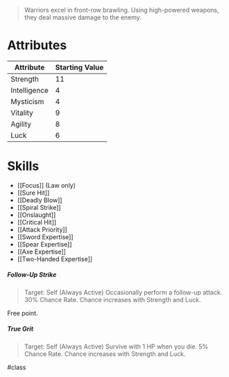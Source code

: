 >Warriors excel in front-row brawling. Using high-powered weapons, they deal massive damage to the enemy.

# Attributes
| Attribute    | Starting Value |
| ------------ | -------------- |
| Strength     | 11             |
| Intelligence | 4              |
| Mysticism    | 4              |
| Vitality     | 9              |
| Agility      | 8              |
| Luck         | 6              |

# Skills
- [[Focus]] (Law only)
- [[Sure Hit]]
- [[Deadly Blow]]
- [[Spiral Strike]]
- [[Onslaught]]
- [[Critical Hit]]
- [[Attack Priority]]
- [[Sword Expertise]]
- [[Spear Expertise]]
- [[Axe Expertise]]
- [[Two-Handed Expertise]]
##### Follow-Up Strike
>Target: Self (Always Active)
>Occasionally perform a follow-up attack.
>30% Chance Rate.
>Chance increases with Strength and Luck.

Free point.
##### True Grit
> Target: Self (Always Active)
> Survive with  1 HP when you die.
> 5% Chance Rate.
> Chance increases with Strength and Luck.

#class